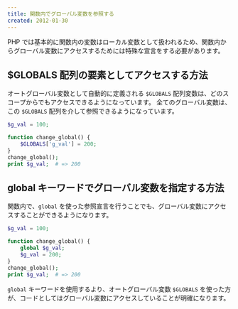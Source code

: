 ```yaml
---
title: 関数内でグローバル変数を参照する
created: 2012-01-30
---
```


PHP では基本的に関数内の変数はローカル変数として扱われるため、関数内からグローバル変数にアクセスするためには特殊な宣言をする必要があります。


$GLOBALS 配列の要素としてアクセスする方法
----

オートグローバル変数として自動的に定義される `$GLOBALS` 配列変数は、どのスコープからでもアクセスできるようになっています。
全てのグローバル変数は、この `$GLOBALS` 配列を介して参照できるようになっています。

~~~ php
$g_val = 100;

function change_global() {
    $GLOBALS['g_val'] = 200;
}
change_global();
print $g_val;  # => 200
~~~


global キーワードでグローバル変数を指定する方法
----

関数内で、`global` を使った参照宣言を行うことでも、グローバル変数にアクセスすることができるようになります。

~~~ php
$g_val = 100;

function change_global() {
    global $g_val;
    $g_val = 200;
}
change_global();
print $g_val;  # => 200
~~~

`global` キーワードを使用するより、オートグローバル変数 `$GLOBALS` を使った方が、コードとしてはグローバル変数にアクセスしていることが明確になります。

